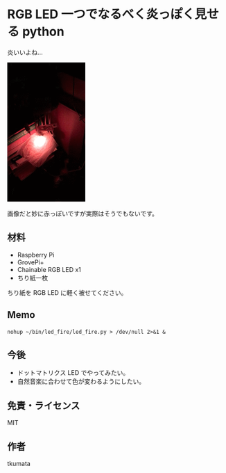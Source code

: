 # RGB LED 一つでなるべく炎っぽく見せる python

炎いいよね…

![sample](IMG_0098.gif)

画像だと妙に赤っぽいですが実際はそうでもないです。


## 材料

 - Raspberry Pi
 - GrovePi+
 - Chainable RGB LED x1
 - ちり紙一枚

ちり紙を RGB LED に軽く被せてください。


## Memo
```
nohup ~/bin/led_fire/led_fire.py > /dev/null 2>&1 &
```

## 今後

 - ドットマトリクス LED でやってみたい。
 - 自然音楽に合わせて色が変わるようにしたい。


## 免責・ライセンス

MIT


## 作者

tkumata
